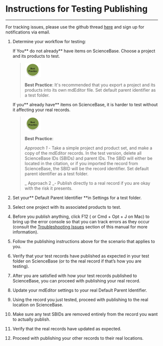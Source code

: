 # **Instructions for Testing Publishing**

---

For tracking issues, please use the github thread [here](https://github.com/adiwg/mdEditor/issues/128) and sign up for notifications via email.

1. Determine your workflow for testing:

   If You** do not already** have items on ScienceBase. Choose a project and its products to test.

   > ![](/assets/best_practice_small.png)
   >
   > **Best Practice**: It's recommended that you export a project and its products into its own mdEditor file. Set default parent identifier as a test folder.

   If you** already have** items on ScienceBase, it is harder to test without it affecting your real records.

   > ![](/assets/best_practice_small.png)
   >
   > **Best Practice**:
   >
   > _Approach 1_ - Take a simple project and product set, and make a copy of the mdEditor records. In the test version, delete all ScienceBase IDs \(SBIDs\) and parent IDs. The SBID will either be located in the citation, or if you imported the record from ScienceBase, the SBID will be the record identifier. Set default parent identifier as a test folder.
   >
   > _ Approach 2 _- Publish directly to a real record if you are okay with the risk it presents.

2. Set your** Default Parent Identifier **in Settings for a test folder.

3. Select one project with its associated products to test.

4. Before you publish anything, click F12 \( or Cmd + Opt + J on Mac\) to bring up the error console so that you can track errors as they occur \(consult the [Troubleshooting Issues](/publish/troubleshooting-issues.md) section of this manual for more information\).

5. Follow the publishing instructions above for the scenario that applies to you.

6. Verify that your test records have published as expected in your test folder on ScienceBase \(or to the real record if that’s how you are testing\).

7. After you are satisfied with how your test records published to ScienceBase, you can proceed with publishing your real record.

8. Update your mdEditor settings to your real Default Parent Identifier.

9. Using the record you just tested, proceed with publishing to the real location on ScienceBase.

10. Make sure any test SBIDs are removed entirely from the record you want to actually publish.

11. Verify that the real records have updated as expected.

12. Proceed with publishing your other records to their real locations.



